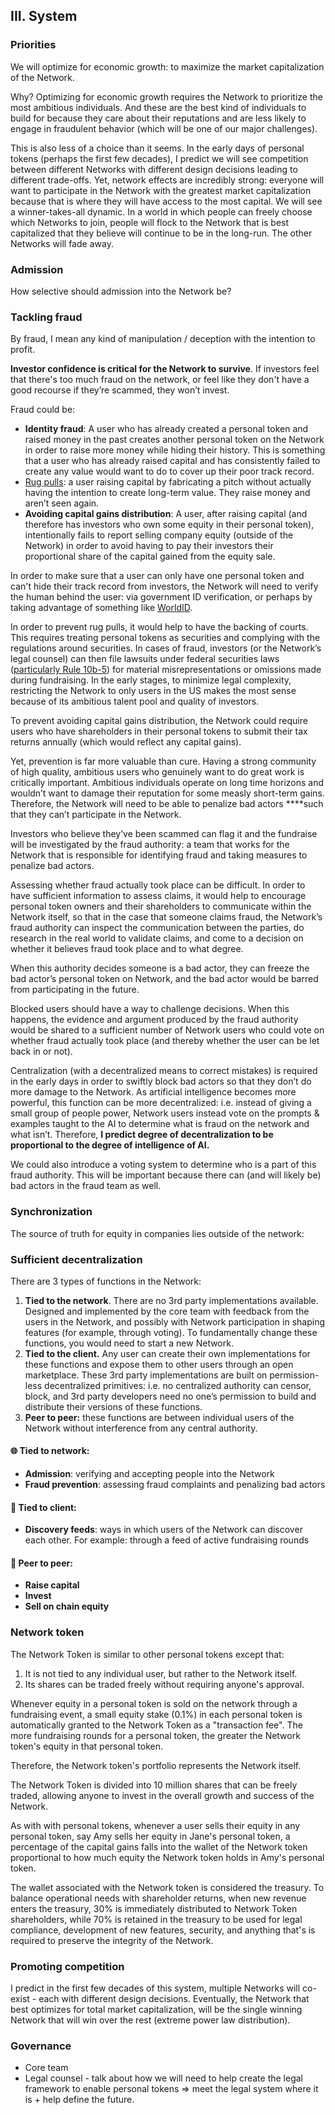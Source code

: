 
## III. System

### Priorities

We will optimize for economic growth: to maximize the market capitalization of the Network.

Why? Optimizing for economic growth requires the Network to prioritize the most ambitious individuals. And these are the best kind of individuals to build for because they care about their reputations and are less likely to engage in fraudulent behavior (which will be one of our major challenges).

This is also less of a choice than it seems. In the early days of personal tokens (perhaps the first few decades), I predict we will see competition between different Networks with different design decisions leading to different trade-offs. Yet, network effects are incredibly strong: everyone will want to participate in the Network with the greatest market capitalization because that is where they will have access to the most capital. We will see a winner-takes-all dynamic. In a world in which people can freely choose which Networks to join, people will flock to the Network that is best capitalized that they believe will continue to be in the long-run. The other Networks will fade away.

### Admission
How selective should admission into the Network be?

### Tackling fraud

By fraud, I mean any kind of manipulation / deception with the intention to profit.

**Investor confidence is critical for the Network to survive**. If investors feel that there's too much fraud on the network, or feel like they don't have a good recourse if they’re scammed, they won’t invest.

Fraud could be:

- **Identity fraud**: A user who has already created a personal token and raised money in the past creates another personal token on the Network in order to raise more money while hiding their history. This is something that a user who has already raised capital and has consistently failed to create any value would want to do to cover up their poor track record.
- [Rug pulls](https://www.coinbase.com/learn/tips-and-tutorials/what-is-a-rug-pull-and-how-to-avoid-it): a user raising capital by fabricating a pitch without actually having the intention to create long-term value. They raise money and aren’t seen again.
- **Avoiding capital gains distribution**: A user, after raising capital (and therefore has investors who own some equity in their personal token), intentionally fails to report selling company equity (outside of the Network) in order to avoid having to pay their investors their proportional share of the capital gained from the equity sale.

In order to make sure that a user can only have one personal token and can't hide their track record from investors, the Network will need to verify the human behind the user: via government ID verification, or perhaps by taking advantage of something like [WorldID](https://world.org/world-id).

In order to prevent rug pulls, it would help to have the backing of courts. This requires treating personal tokens as securities and complying with the regulations around securities. In cases of fraud, investors (or the Network’s legal counsel) can then file lawsuits under federal securities laws ([particularly Rule 10b-5](https://www.investopedia.com/terms/r/rule10b5.asp)) for material misrepresentations or omissions made during fundraising. In the early stages, to minimize legal complexity, restricting the Network to only users in the US makes the most sense because of its ambitious talent pool and quality of investors.

To prevent avoiding capital gains distribution, the Network could require users who have shareholders in their personal tokens to submit their tax returns annually (which would reflect any capital gains).

Yet, prevention is far more valuable than cure. Having a strong community of high quality, ambitious users who genuinely want to do great work is critically important. Ambitious individuals operate on long time horizons and wouldn’t want to damage their reputation for some measly short-term gains. Therefore, the Network will need to be able to penalize bad actors \*\*\*\*such that they can’t participate in the Network.

Investors who believe they’ve been scammed can flag it and the fundraise will be investigated by the fraud authority: a team that works for the Network that is responsible for identifying fraud and taking measures to penalize bad actors.

Assessing whether fraud actually took place can be difficult. In order to have sufficient information to assess claims, it would help to encourage personal token owners and their shareholders to communicate within the Network itself, so that in the case that someone claims fraud, the Network’s fraud authority can inspect the communication between the parties, do research in the real world to validate claims, and come to a decision on whether it believes fraud took place and to what degree.

When this authority decides someone is a bad actor, they can freeze the bad actor’s personal token on Network, and the bad actor would be barred from participating in the future.

Blocked users should have a way to challenge decisions. When this happens, the evidence and argument produced by the fraud authority would be shared to a sufficient number of Network users who could vote on whether fraud actually took place (and thereby whether the user can be let back in or not).

Centralization (with a decentralized means to correct mistakes) is required in the early days in order to swiftly block bad actors so that they don’t do more damage to the Network. As artificial intelligence becomes more powerful, this function can be more decentralized: i.e. instead of giving a small group of people power, Network users instead vote on the prompts & examples taught to the AI to determine what is fraud on the network and what isn’t. Therefore, **I predict degree of decentralization to be proportional to the degree of intelligence of AI.**

We could also introduce a voting system to determine who is a part of this fraud authority. This will be important because there can (and will likely be) bad actors in the fraud team as well.

### Synchronization

The source of truth for equity in companies lies outside of the network:

<SyncScene />


### Sufficient decentralization

There are 3 types of functions in the Network:

1. **Tied to the network**. There are no 3rd party implementations available. Designed and implemented by the core team with feedback from the users in the Network, and possibly with Network participation in shaping features (for example, through voting). To fundamentally change these functions, you would need to start a new Network.
2. **Tied to the client.** Any user can create their own implementations for these functions and expose them to other users through an open marketplace. These 3rd party implementations are built on permission-less decentralized primitives: i.e. no centralized authority can censor, block, and 3rd party developers need no one’s permission to build and distribute their versions of these functions.
3. **Peer to peer:** these functions are between individual users of the Network without interference from any central authority.

#### 🌐 Tied to network:

- **Admission**: verifying and accepting people into the Network
- **Fraud prevention**: assessing fraud complaints and penalizing bad actors

#### 📱 Tied to client:

- **Discovery feeds**: ways in which users of the Network can discover each other. For example: through a feed of active fundraising rounds

#### 👥 Peer to peer:

- **Raise capital**
- **Invest**
- **Sell on chain equity**
### Network token

The Network Token is similar to other personal tokens except that:

1. It is not tied to any individual user, but rather to the Network itself.
2. Its shares can be traded freely without requiring anyone's approval.

Whenever equity in a personal token is sold on the network through a fundraising event, a small equity stake (0.1%) in each personal token is automatically granted to the Network Token as a "transaction fee". The more fundraising rounds for a personal token, the greater the Network token's equity in that personal token.

Therefore, the Network token's portfolio represents the Network itself.

The Network Token is divided into 10 million shares that can be freely traded, allowing anyone to invest in the overall growth and success of the Network.

As with with personal tokens, whenever a user sells their equity in any personal token, say Amy sells her equity in Jane's personal token, a percentage of the capital gains falls into the wallet of the Network token proportional to how much equity the Network token holds in Amy's personal token.

<NetworkTokenScene />

The wallet associated with the Network token is considered the treasury. To balance operational needs with shareholder returns, when new revenue enters the treasury, 30% is immediately distributed to Network Token shareholders, while 70% is retained in the treasury to be used for legal compliance, development of new features, security, and anything that's is required to preserve the integrity of the Network.


### Promoting competition

I predict in the first few decades of this system, multiple Networks will co-exist - each with different design decisions. Eventually, the Network that best optimizes for total market capitalization, will be the single winning Network that will win over the rest (extreme power law distribution).

### Governance

- Core team
- Legal counsel - talk about how we will need to help create the legal framework to enable personal tokens => meet the legal system where it is + help define the future.